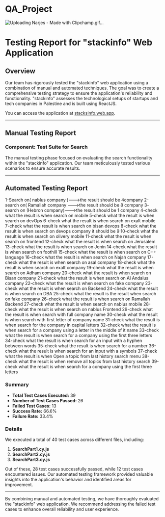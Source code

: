 # QA_Project
![Uploading Narjes - Made with Clipchamp.gif…]()
# Testing Report for "stackinfo" Web Application

## Overview
Our team has rigorously tested the "stackinfo" web application using a combination of manual and automated techniques. The goal was to create a comprehensive testing strategy to ensure the application's reliability and functionality. "stackinfo" assesses the technological setups of startups and tech companies in Palestine and is built using ReactJS.

You can access the application at [stacksinfo.web.app](https://stacksinfo.web.app/).

---

## Manual Testing Report

### Component: Test Suite for Search

The manual testing phase focused on evaluating the search functionality within the "stackinfo" application. Our team meticulously tested various scenarios to ensure accurate results.

---

## Automated Testing Report
1-Search on( nablus company )--->the result  should be  4company 
2-search on( Ramallah company --->the result  should be  8 company
3- search on (Hebron company)--->the result  should be  1 company
4-check what the  result is when search on mobile
5-check what the  result is  when search on devOps
6-check what the  result is  when search on exalt mobile
7-check what the  result is  when search on bisan devops
8-check what the  result is  when  search on devops company it should be 9 
10-check what the  result is when search on olivery mobile
11-check what the  result is when search on frontend
12-check what the result  is when search on Jerusalem
13-check what the result  is when search on Jenin
14-check what the result  is when search on foothill
15-check what the result  is when search on C++ language
16-check what the result  is when search on Najah company
17-check what the result  is when search on asal company
18-check what the result  is when search on exalt company
19-check  what the result  is when search on Adham  company
20-check what the result  is when search on Bisan company
21-check what the result  is when search on Al Andalus company
22-check what the result  is when search on fake company
23-check what the result  is  when search on Backend
24-check what the result  is when search on DBA
25-check  what the result  is the result when search on fake company
26-check  what the result  is when search on Ramallah Backend
27-check what the result  is when search on nablus mobile
28-check what the result  is when search on nablus Frontend
29-check what the result  is when search with full company name
30-check what the result  is when search with first letter of company name
31-check what the result  is when search for the company in capital letters
32-check what the result  is when search for a company using a letter in the middle of it name
33-check what the result  is when search for a company using the first three letters
34-check what the result  is when search for an input with a hyphen between words
35-check what the result  is when search for a number
36-check what the result  is when search for an input with a  symbols
37-check what the result  is when Open a topic from last history search menu
38-check what the result  is when remove all topics from last history search
39-check what the result  is when search  for a company using the first three letters

### Summary

- **Total Test Cases Executed:** 39
- **Number of Test Cases Passed:** 26
- **Failed Test Cases:** 13
- **Success Rate:** 66.6%
- **Failure Rate:** 33.4%

### Details

We executed a total of 40 test cases across different files, including:

1. **SearchPart1.cy.js**
2. **SearchPart2.cy.js**
3. **SearchPart3.cy.js**

Out of these, 28 test cases successfully passed, while 12 test cases encountered issues. Our automated testing framework provided valuable insights into the application's behavior and identified areas for improvement.

---

By combining manual and automated testing, we have thoroughly evaluated the "stackinfo" web application. We recommend addressing the failed test cases to enhance overall reliability and user experience.
